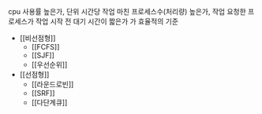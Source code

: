 cpu 사용률 높은가, 단위 시간당 작업 마친 프로세스수(처리량) 높은가, 작업 요청한 프로세스가 작업 시작 전 대기 시간이 짧은가 가 효율적의 기준
- [[비선점형]]
	- [[FCFS]]
	- [[SJF]]
	- [[우선순위]]
- [[선점형]]
	- [[라운드로빈]]
	- [[SRF]]
	- [[다단계큐]]